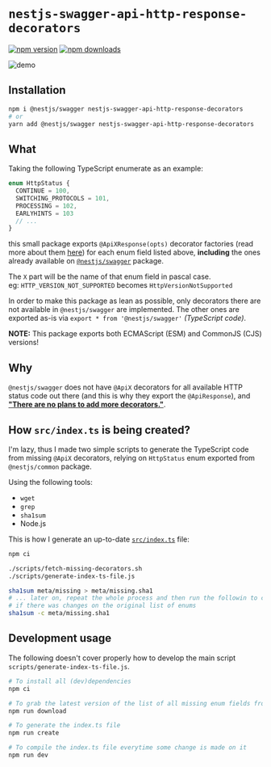 # `nestjs-swagger-api-http-response-decorators`

[![npm version](https://img.shields.io/npm/v/nestjs-swagger-api-http-response-decorators.svg)](https://www.npmjs.com/package/nestjs-swagger-api-http-response-decorators)
[![npm downloads](https://img.shields.io/npm/dt/nestjs-swagger-api-http-response-decorators.svg)](https://www.npmjs.com/package/nestjs-swagger-api-http-response-decorators)

![demo](https://user-images.githubusercontent.com/13461315/137850427-8c36ba4c-1067-4153-92dd-113c042ea21a.png)

## Installation

```bash
npm i @nestjs/swagger nestjs-swagger-api-http-response-decorators
# or
yarn add @nestjs/swagger nestjs-swagger-api-http-response-decorators
```

## What

Taking the following TypeScript enumerate as an example:

```ts
enum HttpStatus {
  CONTINUE = 100,
  SWITCHING_PROTOCOLS = 101,
  PROCESSING = 102,
  EARLYHINTS = 103
  // ...
}
```

this small package exports `@ApiXResponse(opts)` decorator factories (read more about them [here](https://docs.nestjs.com/openapi/decorators)) for each enum field listed above, **including** the ones already available on [`@nestjs/swagger`](https://github.com/nestjs/swagger) package.

The `X` part will be the name of that enum field in pascal case.  
eg: `HTTP_VERSION_NOT_SUPPORTED` becomes `HttpVersionNotSupported`

In order to make this package as lean as possible, only decorators there are not available in `@nestjs/swagger` are implemented.
The other ones are exported as-is via `export * from '@nestjs/swagger'` _(TypeScript code)_.

**NOTE:** This package exports both ECMAScript (ESM) and CommonJS (CJS) versions!

## Why

`@nestjs/swagger` does not have `@ApiX` decorators for all available HTTP status code out there (and this is why they export the `@ApiResponse`), and **["There are no plans to add more decorators."](https://github.com/nestjs/swagger/issues/1501#issuecomment-945644971)**.

## How `src/index.ts` is being created?

I'm lazy, thus I made two simple scripts to generate the TypeScript code from missing `@ApiX` decorators, relying on `HttpStatus` enum exported from `@nestjs/common` package.

Using the following tools:

- `wget`
- `grep`
- `sha1sum`
- Node.js 

This is how I generate an up-to-date [`src/index.ts`](./src/index.ts) file:

```bash
npm ci

./scripts/fetch-missing-decorators.sh
./scripts/generate-index-ts-file.js

sha1sum meta/missing > meta/missing.sha1
# ... later on, repeat the whole process and then run the followin to check
# if there was changes on the original list of enums
sha1sum -c meta/missing.sha1
```

## Development usage

The following doesn't cover properly how to develop the main script `scripts/generate-index-ts-file.js`.

```bash
# To install all (dev)dependencies
npm ci

# To grab the latest version of the list of all missing enum fields from `@nestjs/swagger` and `@nestjs/common`
npm run download

# To generate the index.ts file
npm run create

# To compile the index.ts file everytime some change is made on it
npm run dev
```
